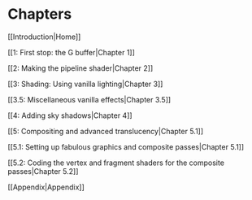 # Chapters
[[Introduction|Home]]

[[1: First stop: the G buffer|Chapter 1]]

[[2: Making the pipeline shader|Chapter 2]]

[[3: Shading: Using vanilla lighting|Chapter 3]]

[[3.5: Miscellaneous vanilla effects|Chapter 3.5]]

[[4: Adding sky shadows|Chapter 4]]

[[5: Compositing and advanced translucency|Chapter 5.1]]

[[5.1: Setting up fabulous graphics and composite passes|Chapter 5.1]]

[[5.2: Coding the vertex and fragment shaders for the composite passes|Chapter 5.2]]

[[Appendix|Appendix]]
